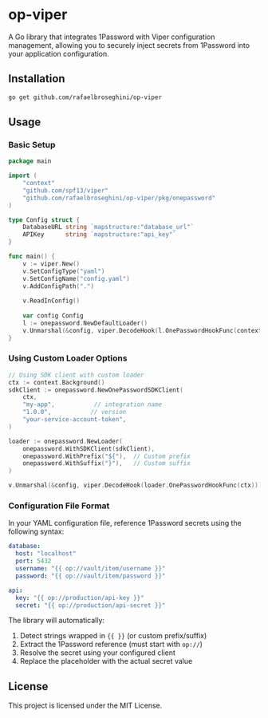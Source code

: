 # op-viper

A Go library that integrates 1Password with Viper configuration management, allowing you to securely inject secrets from 1Password into your application configuration.

## Installation

```bash
go get github.com/rafaelbroseghini/op-viper
```

## Usage

### Basic Setup

```go
package main

import (
    "context"
    "github.com/spf13/viper"
    "github.com/rafaelbroseghini/op-viper/pkg/onepassword"
)

type Config struct {
    DatabaseURL string `mapstructure:"database_url"`
    APIKey      string `mapstructure:"api_key"`
}

func main() {
    v := viper.New()
    v.SetConfigType("yaml")
    v.SetConfigName("config.yaml")
    v.AddConfigPath(".")
    
    v.ReadInConfig()
    
    var config Config
    l := onepassword.NewDefaultLoader()
    v.Unmarshal(&config, viper.DecodeHook(l.OnePasswordHookFunc(context.Background())))
}
```

### Using Custom Loader Options

```go
// Using SDK client with custom loader
ctx := context.Background()
sdkClient := onepassword.NewOnePasswordSDKClient(
    ctx,
    "my-app",           // integration name
    "1.0.0",           // version
    "your-service-account-token",
)

loader := onepassword.NewLoader(
    onepassword.WithSDKClient(sdkClient),
    onepassword.WithPrefix("${"),  // Custom prefix
    onepassword.WithSuffix("}"),   // Custom suffix
)

v.Unmarshal(&config, viper.DecodeHook(loader.OnePasswordHookFunc(ctx)))
```

### Configuration File Format

In your YAML configuration file, reference 1Password secrets using the following syntax:

```yaml
database:
  host: "localhost"
  port: 5432
  username: "{{ op://vault/item/username }}"
  password: "{{ op://vault/item/password }}"

api:
  key: "{{ op://production/api-key }}"
  secret: "{{ op://production/api-secret }}"
```

The library will automatically:
1. Detect strings wrapped in `{{ }}` (or custom prefix/suffix)
2. Extract the 1Password reference (must start with `op://`)
3. Resolve the secret using your configured client
4. Replace the placeholder with the actual secret value

## License

This project is licensed under the MIT License.
